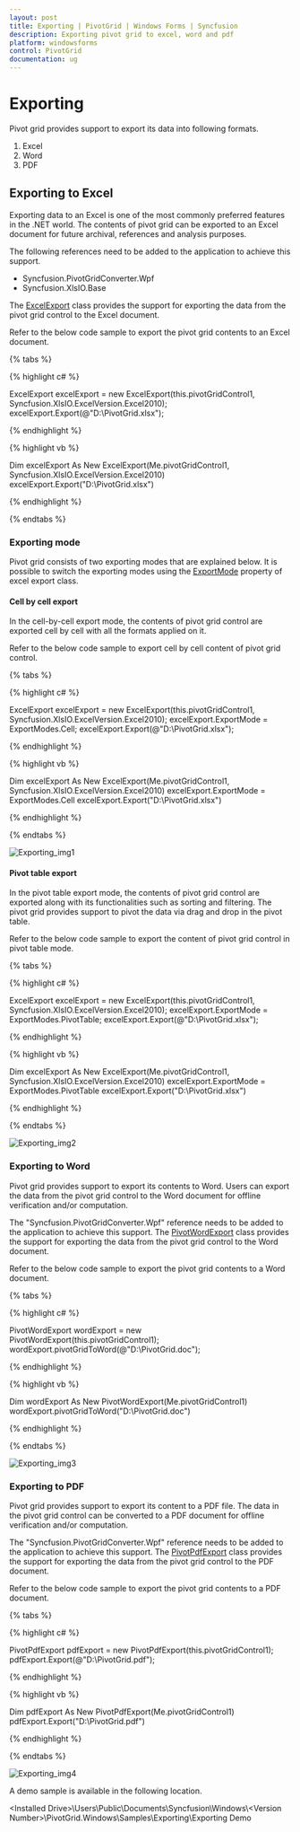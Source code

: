 ```yaml
---
layout: post
title: Exporting | PivotGrid | Windows Forms | Syncfusion
description: Exporting pivot grid to excel, word and pdf
platform: windowsforms
control: PivotGrid
documentation: ug
---
```


# Exporting

Pivot grid provides support to export its data into following formats.

1. Excel
2. Word
3. PDF

## Exporting to Excel

Exporting data to an Excel is one of the most commonly preferred features in the .NET world. The contents of pivot grid can be exported to an Excel document for future archival, references and analysis purposes.

The following references need to be added to the application to achieve this support.

* Syncfusion.PivotGridConverter.Wpf
* Syncfusion.XlsIO.Base

The [ExcelExport](https://help.syncfusion.com/cr/cref_files/windowsforms/Syncfusion.PivotConverter.Windows~Syncfusion.PivotConverter.ExcelExport.html) class provides the support for exporting the data from the pivot grid control to the Excel document.

Refer to the below code sample to export the pivot grid contents to an Excel document.

{% tabs %}

{% highlight c# %}

ExcelExport excelExport = new ExcelExport(this.pivotGridControl1, Syncfusion.XlsIO.ExcelVersion.Excel2010);
excelExport.Export(@"D:\PivotGrid.xlsx");

{% endhighlight %}

{% highlight vb %}

Dim excelExport As New ExcelExport(Me.pivotGridControl1, Syncfusion.XlsIO.ExcelVersion.Excel2010)
excelExport.Export("D:\PivotGrid.xlsx")

{% endhighlight %}

{% endtabs %}

### Exporting mode

Pivot grid consists of two exporting modes that are explained below. It is possible to switch the exporting modes using the [ExportMode](https://help.syncfusion.com/cr/cref_files/windowsforms/Syncfusion.PivotConverter.Windows~Syncfusion.PivotConverter.ExcelExport~ExportMode.html) property of excel export class.

#### Cell by cell export

In the cell-by-cell export mode, the contents of pivot grid control are exported cell by cell with all the formats applied on it.

Refer to the below code sample to export cell by cell content of pivot grid control.

{% tabs %}

{% highlight c# %}

ExcelExport excelExport = new ExcelExport(this.pivotGridControl1, Syncfusion.XlsIO.ExcelVersion.Excel2010);
excelExport.ExportMode = ExportModes.Cell;
excelExport.Export(@"D:\PivotGrid.xlsx");

{% endhighlight %}

{% highlight vb %}

Dim excelExport As New ExcelExport(Me.pivotGridControl1, Syncfusion.XlsIO.ExcelVersion.Excel2010)
excelExport.ExportMode = ExportModes.Cell
excelExport.Export("D:\PivotGrid.xlsx")

{% endhighlight %}

{% endtabs %}

![Exporting_img1](Exporting_images/Exporting_img1.png)

#### Pivot table export

In the pivot table export mode, the contents of pivot grid control are exported along with its functionalities such as sorting and filtering. The pivot grid provides support to pivot the data via drag and drop in the pivot table.

Refer to the below code sample to export the content of pivot grid control in pivot table mode.

{% tabs %}

{% highlight c# %}

ExcelExport excelExport = new ExcelExport(this.pivotGridControl1, Syncfusion.XlsIO.ExcelVersion.Excel2010);
excelExport.ExportMode = ExportModes.PivotTable;
excelExport.Export(@"D:\PivotGrid.xlsx");

{% endhighlight %}

{% highlight vb %}

Dim excelExport As New ExcelExport(Me.pivotGridControl1, Syncfusion.XlsIO.ExcelVersion.Excel2010)
excelExport.ExportMode = ExportModes.PivotTable
excelExport.Export("D:\PivotGrid.xlsx")

{% endhighlight %}

{% endtabs %}

![Exporting_img2](Exporting_images/Exporting_img2.png)

### Exporting to Word

Pivot grid provides support to export its contents to Word. Users can export the data from the pivot grid control to the Word document for offline verification and/or computation.

The "Syncfusion.PivotGridConverter.Wpf" reference needs to be added to the application to achieve this support. The [PivotWordExport](https://help.syncfusion.com/cr/cref_files/windowsforms/Syncfusion.PivotConverter.Windows~Syncfusion.PivotConverter.PivotWordExport.html) class provides the support for exporting the data from the pivot grid control to the Word document.

Refer to the below code sample to export the pivot grid contents to a Word document.

{% tabs %}

{% highlight c# %}

PivotWordExport wordExport = new PivotWordExport(this.pivotGridControl1);
wordExport.pivotGridToWord(@"D:\PivotGrid.doc");

{% endhighlight %}

{% highlight vb %}

Dim wordExport As New PivotWordExport(Me.pivotGridControl1)
wordExport.pivotGridToWord("D:\PivotGrid.doc")

{% endhighlight %}

{% endtabs %}

![Exporting_img3](Exporting_images/Exporting_img3.png)

### Exporting to PDF

Pivot grid provides support to export its content to a PDF file. The data in the pivot grid control can be converted to a PDF document for offline verification and/or computation.

The "Syncfusion.PivotGridConverter.Wpf" reference needs to be added to the application to achieve this support. The [PivotPdfExport](https://help.syncfusion.com/cr/cref_files/windowsforms/Syncfusion.PivotConverter.Windows~Syncfusion.PivotConverter.PivotPdfExport.html) class provides the support for exporting the data from the pivot grid control to the PDF document.

Refer to the below code sample to export the pivot grid contents to a PDF document.

{% tabs %}

{% highlight c# %}

PivotPdfExport pdfExport = new PivotPdfExport(this.pivotGridControl1);
pdfExport.Export(@"D:\PivotGrid.pdf");

{% endhighlight %}

{% highlight vb %}

Dim pdfExport As New PivotPdfExport(Me.pivotGridControl1)
pdfExport.Export("D:\PivotGrid.pdf")

{% endhighlight %}

{% endtabs %}

![Exporting_img4](Exporting_images/Exporting_img4.png)

A demo sample is available in the following location.

&lt;Installed Drive&gt;\Users\Public\Documents\Syncfusion\Windows\\&lt;Version Number&gt;\PivotGrid.Windows\Samples\Exporting\Exporting Demo